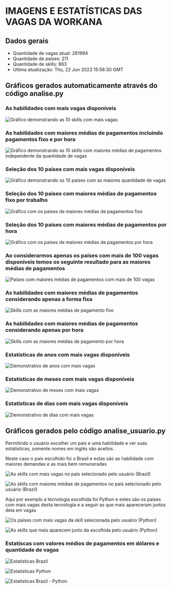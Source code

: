 # IMAGENS E ESTATÍSTICAS DAS VAGAS DA WORKANA

## Dados gerais

- Quantidade de vagas atual: 281994
- Quantidade de países: 211
- Quantidade de skills: 863
- Ultima atualização: Thu, 22 Jun 2023 15:56:30 GMT

## Gráficos gerados automaticamente através do código analise.py

### As habilidades com mais vagas disponíveis

![Gráfico demonstrando as 10 skills com mais vagas](https://raw.githubusercontent.com/godoimatheus/workana-stats/master/graficos/fig1.png)

### As habilidades com maiores médias de pagamentos incluindo pagamentos fixo e por hora

![Gráfico demonstrando as 10 skills com maiores médias de pagamentos independente da quantidade de vagas](https://raw.githubusercontent.com/godoimatheus/workana-stats/master/graficos/fig2.png)

### Seleção dos 10 países com mais vagas disponíveis

![Gráfico demonstrando os 10 países com as maiores quantidade de vagas](https://raw.githubusercontent.com/godoimatheus/workana-stats/master/graficos/fig3.png)

### Seleção dos 10 países com maiores médias de pagamentos fixo por trabalho

![Gráfico com os países de maiores médias de pagamentos fixo](https://raw.githubusercontent.com/godoimatheus/workana-stats/master/graficos/fig5.png)

### Seleção dos 10 países com maiores médias de pagamentos por hora

![Gráfico com os países de maiores médias de pagamentos por hora](https://raw.githubusercontent.com/godoimatheus/workana-stats/master/graficos/fig6.png)

### Ao considerarmos apenas os países com mais de 100 vagas disponíveis temos os seguinte resultado para as maiores médias de pagamentos

![Países com maiores médias de pagamentos com mais de 100 vagas](https://raw.githubusercontent.com/godoimatheus/workana-stats/master/graficos/fig12.png)

### As habilidades com maiores médias de pagamentos considerando apenas a forma fixa

![Skills com as maiores médias de pagamento fixo](https://raw.githubusercontent.com/godoimatheus/workana-stats/master/graficos/fig7.png)

### As habilidades com maiores médias de pagamentos considerando apenas por hora

![Skills com as maiores médias de pagamento por hora](https://raw.githubusercontent.com/godoimatheus/workana-stats/master/graficos/fig8.png)

### Estatísticas de anos com mais vagas disponíveis

![Demonstrativo de anos com mais vagas](https://raw.githubusercontent.com/godoimatheus/workana-stats/master/graficos/fig9.png)

### Estatísticas de meses com mais vagas disponíveis

![Demonstrativo de meses com mais vagas](https://raw.githubusercontent.com/godoimatheus/workana-stats/master/graficos/fig10.png)

### Estatísticas de dias com mais vagas disponíveis

![Demonstrativo de dias com mais vagas](https://raw.githubusercontent.com/godoimatheus/workana-stats/master/graficos/fig11.png)

## Gráficos gerados pelo código analise_usuario.py 

Permitindo o usuário escolher um país e uma habilidade e ver suas estatísticas, somente nomes em inglês são aceitos.

Neste caso o país escolhido foi o Brasil e estas são as habilidade com maiores demandas e as mais bem remuneradas

![As skills com mais vagas no país selecionado pelo usuário (Brazil)](https://github.com/godoimatheus/workana-stats/blob/master/graficos_usuario/Brazil_skills.png?raw=true)

![As skiils com maiores médias de pagamentos no país selecionado pelo usuário (Brazil)](https://github.com/godoimatheus/workana-stats/blob/master/graficos_usuario/Brazil_skills_paid.png?raw=true)

Aqui por exemplo a tecnologia escolhida foi Python e estes são os países com mais vagas desta tecnologia e a seguir as que mais apareceram juntos dela em vagas

![Os países com mais vagas da skill selecionada pelo usuário (Python)](https://github.com/godoimatheus/workana-stats/blob/master/graficos_usuario/Python_countries.png?raw=true)

![As skills que mais aparecem junto da escolhida pelo usuário (Python)](https://github.com/godoimatheus/workana-stats/blob/master/graficos_usuario/Python_related.png?raw=true)

### Estatíscas com valores médios de pagamentos em dólares e quantidade de vagas

![Estatísticas Brazil](https://github.com/godoimatheus/workana-stats/blob/master/static/usuario_estatisticas_brazil.png?raw=true)

![Estatísticas Python](https://github.com/godoimatheus/workana-stats/blob/master/static/usuario_estatisticas_python.png?raw=true)

![Estatísticas Brazil - Python](https://github.com/godoimatheus/workana-stats/blob/master/static/usuario_estatisticas_brazil_python.png?raw=true)